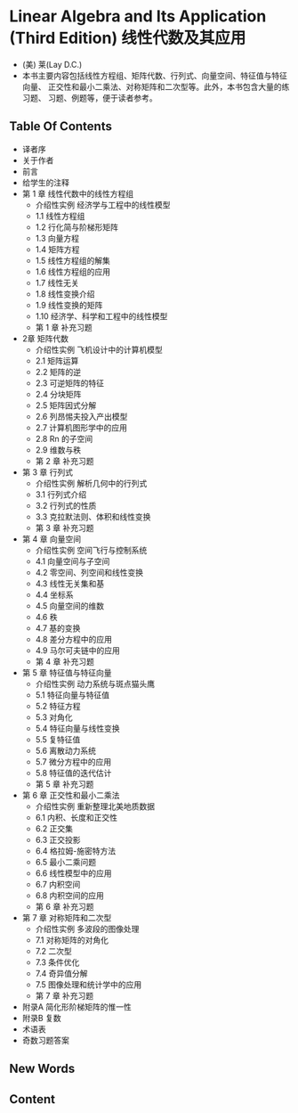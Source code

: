# Linear Algebra and Its Application (Third Edition) 线性代数及其应用
- (美) 莱(Lay D.C.)
- 本书主要内容包括线性方程组、矩阵代数、行列式、向量空间、特征值与特征向量、
  正交性和最小二乘法、对称矩阵和二次型等。此外，本书包含大量的练习题、
  习题、例题等，便于读者参考。

## Table Of Contents
- 译者序
- 关于作者
- 前言
- 给学生的注释
- 第 1 章 线性代数中的线性方程组
    + 介绍性实例 经济学与工程中的线性模型
    + 1.1 线性方程组
    + 1.2 行化简与阶梯形矩阵
    + 1.3 向量方程
    + 1.4 矩阵方程
    + 1.5 线性方程组的解集
    + 1.6 线性方程组的应用
    + 1.7 线性无关
    + 1.8 线性变换介绍
    + 1.9 线性变换的矩阵
    + 1.10 经济学、科学和工程中的线性模型
    + 第 1 章 补充习题
- 2章 矩阵代数
    + 介绍性实例 飞机设计中的计算机模型
    + 2.1 矩阵运算
    + 2.2 矩阵的逆
    + 2.3 可逆矩阵的特征
    + 2.4 分块矩阵
    + 2.5 矩阵因式分解
    + 2.6 列昂惕夫投入产出模型
    + 2.7 计算机图形学中的应用
    + 2.8 Rn 的子空间
    + 2.9 维数与秩
    + 第 2 章 补充习题
- 第 3 章 行列式
    + 介绍性实例 解析几何中的行列式
    + 3.1 行列式介绍
    + 3.2 行列式的性质
    + 3.3 克拉默法则、体积和线性变换
    + 第 3 章 补充习题
- 第 4 章 向量空间
    + 介绍性实例 空间飞行与控制系统
    + 4.1 向量空间与子空间
    + 4.2 零空间、列空间和线性变换
    + 4.3 线性无关集和基
    + 4.4 坐标系
    + 4.5 向量空间的维数
    + 4.6 秩
    + 4.7 基的变换
    + 4.8 差分方程中的应用
    + 4.9 马尔可夫链中的应用
    + 第 4 章 补充习题
- 第 5 章 特征值与特征向量
    + 介绍性实例 动力系统与斑点猫头鹰
    + 5.1 特征向量与特征值
    + 5.2 特征方程
    + 5.3 对角化
    + 5.4 特征向量与线性变换
    + 5.5 复特征值
    + 5.6 离散动力系统
    + 5.7 微分方程中的应用
    + 5.8 特征值的迭代估计
    + 第 5 章 补充习题
- 第 6 章 正交性和最小二乘法
    + 介绍性实例 重新整理北美地质数据
    + 6.1 内积、长度和正交性
    + 6.2 正交集
    + 6.3 正交投影
    + 6.4 格拉姆-施密特方法
    + 6.5 最小二乘问题
    + 6.6 线性模型中的应用
    + 6.7 内积空间
    + 6.8 内积空间的应用
    + 第 6 章 补充习题
- 第 7 章 对称矩阵和二次型
    + 介绍性实例 多波段的图像处理
    + 7.1 对称矩阵的对角化
    + 7.2 二次型
    + 7.3 条件优化
    + 7.4 奇异值分解
    + 7.5 图像处理和统计学中的应用
    + 第 7 章 补充习题
- 附录A 简化形阶梯矩阵的惟一性
- 附录B 复数
- 术语表
- 奇数习题答案


## New Words



## Content